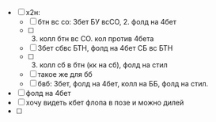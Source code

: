 - [ ] х2н: 
	- [ ] бтн вс со: 3бет БУ всСО, 2. фолд на 4бет 
	- [ ] 3. колл бтн вс СО. кол против 4бета
	- [ ] 3бет сбвс БТН, фолд на 4бет СБ вс БТН
	- [ ] 3. колл сб в бтн (кк на сб), фолд на стил
	- [ ] такое же для бб
	- [ ] бвб: 3бет, фолд на 4бет, колл на ББ, фолд на стил.
- [ ]  фолд на 4бет
- [ ] хочу видеть кбет флопа в позе и можно дилей
- [ ] 